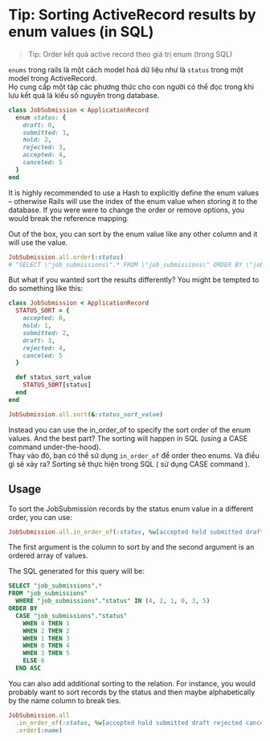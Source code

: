 # Tip: Sorting ActiveRecord results by enum values (in SQL)

> Tip: Order kết quả active record theo giá trị enum (trong SQL)

`enums` trong rails là một cách model hoá dữ liệu như là `status` trong một model trong ActiveRecord. \
Họ cung cấp một tập các phương thức cho con người có thể đọc trong khi lưu kết quả là kiểu số nguyên trong database.

```ruby
class JobSubmission < ApplicationRecord
  enum status: {
    draft: 0,
    submitted: 1,
    hold: 2,
    rejected: 3,
    accepted: 4,
    canceled: 5
  }
end
```

It is highly recommended to use a Hash to explicitly define the enum values – otherwise Rails will use the index of the enum value when storing it to the database.
If you were were to change the order or remove options, you would break the reference mapping.

Out of the box, you can sort by the enum value like any other column and it will use the value.

```ruby
JobSubmission.all.order(:status)
# "SELECT \"job_submissions\".* FROM \"job_submissions\" ORDER BY \"job_submissions\".\"status\" ASC
```

But what if you wanted sort the results differently? You might be tempted to do something like this:

```ruby
class JobSubmission < ApplicationRecord
  STATUS_SORT = {
    accepted: 0,
    hold: 1,
    submitted: 2,
    draft: 3,
    rejected: 4,
    canceled: 5
  }

  def status_sort_value
    STATUS_SORT[status]
  end
end

JobSubmission.all.sort(&:status_sort_value)
```

Instead you can use the in_order_of to specify the sort order of the enum values. And the best part? The sorting will happen in SQL (using a CASE command under-the-hood).\
Thay vào đó, bạn có thể sử dụng `in_order_of` để order theo enums. Và điều gì sẽ xảy ra? Sorting sẽ thực hiện trong SQL ( sử dụng CASE command ).

## Usage

To sort the JobSubmission records by the status enum value in a different order, you can use:

```ruby
JobSubmission.all.in_order_of(:status, %w[accepted hold submitted draft rejected canceled])
```
The first argument is the column to sort by and the second argument is an ordered array of values.

The SQL generated for this query will be:

```sql
SELECT "job_submissions".*
FROM "job_submissions"
  WHERE "job_submissions"."status" IN (4, 2, 1, 0, 3, 5)
ORDER BY
  CASE "job_submissions"."status"
    WHEN 4 THEN 1
    WHEN 2 THEN 2
    WHEN 1 THEN 3
    WHEN 0 THEN 4
    WHEN 3 THEN 5
    ELSE 6
  END ASC
```
You can also add additional sorting to the relation. For instance, you would probably want to sort records by the status and then maybe alphabetically by the name column to break ties.

```ruby
JobSubmission.all
  .in_order_of(:status, %w[accepted hold submitted draft rejected canceled])
  .order(:name)
```